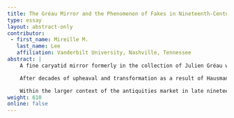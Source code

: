 ```yaml
---
title: The Gréau Mirror and the Phenomenon of Fakes in Nineteenth-Century Paris
type: essay
layout: abstract-only
contributor:
 - first_name: Mireille M.
   last_name: Lee
   affiliation: Vanderbilt University, Nashville, Tennessee
abstract: |
    A fine caryatid mirror formerly in the collection of Julien Gréau was recently determined to be a pastiche of Greek and Etruscan, ancient and modern. It is well established that the corpus of bronze caryatid mirrors contains a large number of fakes. This paper analyzes the production of these objects within the social context of nineteenth-century Paris.

    After decades of upheaval and transformation as a result of Hausmannization, cultural anxieties surrounding modernity resulted in an increased interest in collecting antiquities. While large numbers of Greek antiquities made their way into the European market as a result of expanded excavations as well as looting, many required heavy restoration in order to make them marketable to an increasingly bourgeois collecting public. The distinction between a restored object, a pastiche, and a total fabrication broke down over time, especially as the diminishing flow of Greek imports failed to keep up with demand.

    Within the larger context of the antiquities market in late nineteenth-century Paris, I argue that bronzes were of special interest to collectors. On the one hand, metals were an essential aspect of industrialization, as symbolized most dramatically by the construction of *la tour Eiffel* for the 1889 *Exposition universelle*. In many ways, metals represented both a link with the past and a path to the future. Small-scale bronze sculptures were, like the terracotta Tanagras, easily replicable, affordable for a mass market, and conveniently displayed on a mantel or shelf. Finally, the caryatid mirror held special appeal on account of its functional familiarity, but also because the female figure provided a model for women just as the French feminist movement was redefining modern femininity.
weight: 610
online: false
---
```

